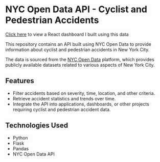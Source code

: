 # NYC Open Data API - Cyclist and Pedestrian Accidents
[Click here](https://bike-safe-dashboard.vercel.app/) to view a React dashboard I built using this data  

This repository contains an API built using NYC Open Data to provide information about cyclist and pedestrian accidents in New York City.

The data is sourced from the [NYC Open Data](https://opendata.cityofnewyork.us/) platform, which provides publicly available datasets related to various aspects of New York City.

## Features

- Filter accidents based on severity, time, location, and other criteria.
- Retrieve accident statistics and trends over time.
- Integrate the API into applications, dashboards, or other projects requiring cyclist and pedestrian accident data.

## Technologies Used

- Python
- Flask 
- Pandas
- NYC Open Data API
